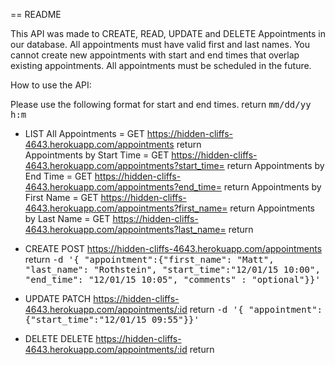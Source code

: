 == README

This API was made to CREATE, READ, UPDATE and DELETE Appointments in our database. All appointments must have valid first and last names. You cannot create new appointments
with start and end times that overlap existing appointments. All appointments must be scheduled in the future.

How to use the API:

Please use the following format for start and end times.  return
<tt>mm/dd/yy h:m</tt>

* LIST
All Appointments = GET https://hidden-cliffs-4643.herokuapp.com/appointments  return  
Appointments by Start Time = GET https://hidden-cliffs-4643.herokuapp.com/appointments?start_time= return
Appointments by End Time = GET https://hidden-cliffs-4643.herokuapp.com/appointments?end_time=  return
Appointments by First Name = GET https://hidden-cliffs-4643.herokuapp.com/appointments?first_name= return
Appointments by Last Name = GET https://hidden-cliffs-4643.herokuapp.com/appointments?last_name=  return

* CREATE
POST https://hidden-cliffs-4643.herokuapp.com/appointments  return
<tt>-d '{ "appointment":{"first_name": "Matt", "last_name": "Rothstein", "start_time":"12/01/15 10:00", "end_time": "12/01/15 10:05", "comments" : "optional"}}'</tt>

* UPDATE
PATCH https://hidden-cliffs-4643.herokuapp.com/appointments/:id  return
<tt>-d '{ "appointment":{"start_time":"12/01/15 09:55"}}'</tt>

* DELETE
DELETE https://hidden-cliffs-4643.herokuapp.com/appointments/:id  return
